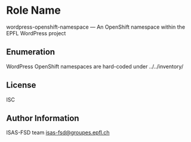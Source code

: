Role Name
=========

wordpress-openshift-namespace — An OpenShift namespace within the EPFL WordPress project

Enumeration
-----------

WordPress OpenShift namespaces are hard-coded under ../../inventory/

License
-------

ISC

Author Information
------------------

ISAS-FSD team <isas-fsd@groupes.epfl.ch>

